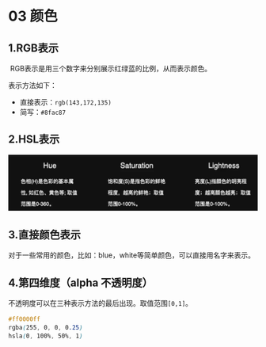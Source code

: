 # 03 颜色

## 1.RGB表示

​	RGB表示是用三个数字来分别展示红绿蓝的比例，从而表示颜色。

表示方法如下：

* 直接表示：`rgb(143,172,135)`
* 简写：`#8fac87`

## 2.HSL表示

![image-20230816230708158](./assets/image-20230816230708158.png)

## 3.直接颜色表示

​	对于一些常用的颜色，比如：blue，white等简单颜色，可以直接用名字来表示。

## 4.第四维度（alpha 不透明度）

​	不透明度可以在三种表示方法的最后出现。取值范围`[0,1]`。

```CSS
#ff0000ff
rgba(255, 0, 0, 0.25)
hsla(0, 100%, 50%, 1)
```

